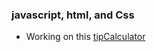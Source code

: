 ### javascript, html, and Css
- Working on this [tipCalculator](https://github.com/SaujanDulal/JsTipCalculator)
